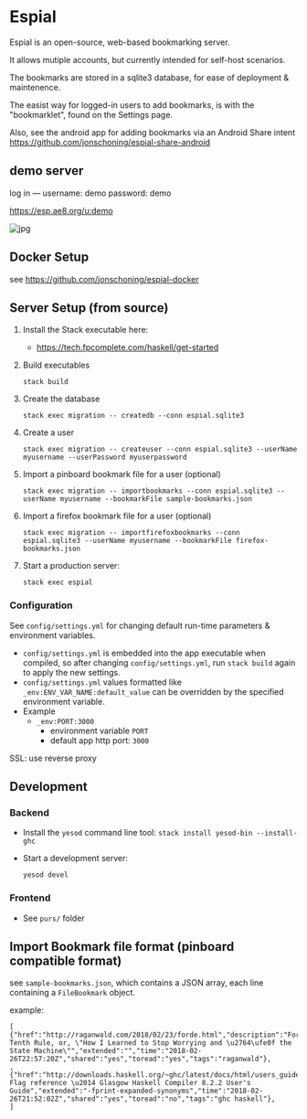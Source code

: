 # Espial

Espial is an open-source, web-based bookmarking server.

It allows mutiple accounts, but currently intended for self-host scenarios.

The bookmarks are stored in a sqlite3 database, for ease of deployment & maintenence.

The easist way for logged-in users to add bookmarks, is with the "bookmarklet", found on the Settings page.

Also, see the android app for adding bookmarks via an Android Share intent https://github.com/jonschoning/espial-share-android

## demo server

log in — username: demo  password: demo

https://esp.ae8.org/u:demo

![jpg](https://i.imgur.com/jdnV93c.png)

## Docker Setup

see https://github.com/jonschoning/espial-docker

## Server Setup (from source)

1. Install the Stack executable here:
    - https://tech.fpcomplete.com/haskell/get-started

2. Build executables
 
    ```
    stack build
    ```

3. Create the database

    ```
    stack exec migration -- createdb --conn espial.sqlite3
    ```

4. Create a user

    ```
    stack exec migration -- createuser --conn espial.sqlite3 --userName myusername --userPassword myuserpassword
    ```

5. Import a pinboard bookmark file for a user (optional)

    ```
    stack exec migration -- importbookmarks --conn espial.sqlite3 --userName myusername --bookmarkFile sample-bookmarks.json
    ```

6. Import a firefox bookmark file for a user (optional)

    ```
    stack exec migration -- importfirefoxbookmarks --conn espial.sqlite3 --userName myusername --bookmarkFile firefox-bookmarks.json
    ```

7. Start a production server:

    ```
    stack exec espial
    ```

### Configuration

See `config/settings.yml` for changing default run-time parameters & environment variables.
 - `config/settings.yml` is embedded into the app executable when compiled, so after changing `config/settings.yml`, run `stack build` again to apply the new settings.
 - `config/settings.yml` values formatted like `_env:ENV_VAR_NAME:default_value` can be
   overridden by the specified environment variable.
 - Example
    - `_env:PORT:3000`
        - environment variable `PORT`
        - default app http port: `3000`

SSL: use reverse proxy

## Development 

### Backend

- Install the `yesod` command line tool: `stack install yesod-bin --install-ghc`


- Start a development server:

    ```
    yesod devel
    ```

### Frontend

- See `purs/` folder

## Import Bookmark file format (pinboard compatible format)

see `sample-bookmarks.json`, which contains a JSON array, each line containing a `FileBookmark` object. 

example:

```
[ {"href":"http://raganwald.com/2018/02/23/forde.html","description":"Forde's Tenth Rule, or, \"How I Learned to Stop Worrying and \u2764\ufe0f the State Machine\"","extended":"","time":"2018-02-26T22:57:20Z","shared":"yes","toread":"yes","tags":"raganwald"},
, {"href":"http://downloads.haskell.org/~ghc/latest/docs/html/users_guide/flags.html","description":"7.6. Flag reference \u2014 Glasgow Haskell Compiler 8.2.2 User's Guide","extended":"-fprint-expanded-synonyms","time":"2018-02-26T21:52:02Z","shared":"yes","toread":"no","tags":"ghc haskell"},
]
```
